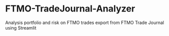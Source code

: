# FTMO-TradeJournal-Analyzer
Analysis portfolio and risk on FTMO trades export from FTMO Trade Journal using Streamlit
